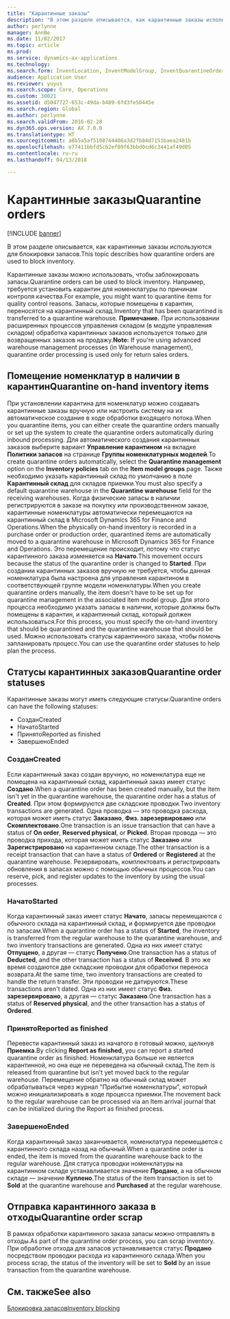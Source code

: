 ```yaml
---
title: "Карантинные заказы"
description: "В этом разделе описывается, как карантинные заказы используются для блокировки запасов."
author: perlynne
manager: AnnBe
ms.date: 11/02/2017
ms.topic: article
ms.prod: 
ms.service: dynamics-ax-applications
ms.technology: 
ms.search.form: InventLocation, InventModelGroup, InventQuarantineOrder, InventQuarantineParmEnd, InventQuarantineParmReportFinished, InventQuarantineParmStartUp, InventTrans
audience: Application User
ms.reviewer: yuyus
ms.search.scope: Core, Operations
ms.custom: 30021
ms.assetid: d5047727-653c-49da-b489-6fd3fe50445e
ms.search.region: Global
ms.author: perlynne
ms.search.validFrom: 2016-02-28
ms.dyn365.ops.version: AX 7.0.0
ms.translationtype: HT
ms.sourcegitcommit: a8b5a5af5108744406a3d2fb84d7151baea2481b
ms.openlocfilehash: e77411bbfd5cb2ef09f63bbd0cd6c3441af49d05
ms.contentlocale: ru-ru
ms.lasthandoff: 04/13/2018

---
```


# <a name="quarantine-orders"></a><span data-ttu-id="4a8b8-103">Карантинные заказы</span><span class="sxs-lookup"><span data-stu-id="4a8b8-103">Quarantine orders</span></span>

[!INCLUDE [banner](../includes/banner.md)]

<span data-ttu-id="4a8b8-104">В этом разделе описывается, как карантинные заказы используются для блокировки запасов.</span><span class="sxs-lookup"><span data-stu-id="4a8b8-104">This topic describes how quarantine orders are used to block inventory.</span></span>

<span data-ttu-id="4a8b8-105">Карантинные заказы можно использовать, чтобы заблокировать запасы.</span><span class="sxs-lookup"><span data-stu-id="4a8b8-105">Quarantine orders can be used to block inventory.</span></span> <span data-ttu-id="4a8b8-106">Например, требуется установить карантин для номенклатуры по причинам контроля качества.</span><span class="sxs-lookup"><span data-stu-id="4a8b8-106">For example, you might want to quarantine items for quality control reasons.</span></span> <span data-ttu-id="4a8b8-107">Запасы, которые помещены в карантин, переносятся на карантинный склад.</span><span class="sxs-lookup"><span data-stu-id="4a8b8-107">Inventory that has been quarantined is transferred to a quarantine warehouse.</span></span> <span data-ttu-id="4a8b8-108">**Примечание.** При использовании расширенных процессов управления складом (в модуле управления складом) обработка карантинных заказов используется только для возвращенных заказов на продажу.</span><span class="sxs-lookup"><span data-stu-id="4a8b8-108">**Note:** If you're using advanced warehouse management processes (in Warehouse management), quarantine order processing is used only for return sales orders.</span></span>

## <a name="quarantine-on-hand-inventory-items"></a><span data-ttu-id="4a8b8-109">Помещение номенклатур в наличии в карантин</span><span class="sxs-lookup"><span data-stu-id="4a8b8-109">Quarantine on-hand inventory items</span></span>
<span data-ttu-id="4a8b8-110">При установлении карантина для номенклатур можно создавать карантинные заказы вручную или настроить систему на их автоматическое создание в ходе обработки входящего потока.</span><span class="sxs-lookup"><span data-stu-id="4a8b8-110">When you quarantine items, you can either create the quarantine orders manually or set up the system to create the quarantine orders automatically during inbound processing.</span></span> <span data-ttu-id="4a8b8-111">Для автоматического создания карантинных заказов выберите вариант **Управление карантином** на вкладке **Политики запасов** на странице **Группы номенклатурных моделей**.</span><span class="sxs-lookup"><span data-stu-id="4a8b8-111">To create quarantine orders automatically, select the **Quarantine management** option on the **Inventory policies** tab on the **Item model groups** page.</span></span> <span data-ttu-id="4a8b8-112">Также необходимо указать карантинный склад по умолчанию в поле **Карантинный склад** для складов приемки.</span><span class="sxs-lookup"><span data-stu-id="4a8b8-112">You must also specify a default quarantine warehouse in the **Quarantine warehouse** field for the receiving warehouses.</span></span> <span data-ttu-id="4a8b8-113">Когда физические запасы в наличии регистрируются в заказе на покупку или производственном заказе, карантинные номенклатуры автоматически перемещаются на карантинный склад в Microsoft Dynamics 365 for Finance and Operations.</span><span class="sxs-lookup"><span data-stu-id="4a8b8-113">When the physically on-hand inventory is recorded in a purchase order or production order, quarantined items are automatically moved to a quarantine warehouse in Microsoft Dynamics 365 for Finance and Operations.</span></span> <span data-ttu-id="4a8b8-114">Это перемещение происходит, потому что статус карантинного заказа изменяется на **Начато**.</span><span class="sxs-lookup"><span data-stu-id="4a8b8-114">This movement occurs because the status of the quarantine order is changed to **Started**.</span></span> <span data-ttu-id="4a8b8-115">При создании карантинных заказов вручную не требуется, чтобы данная номенклатура была настроена для управления карантином в соответствующей группе модели номенклатуры.</span><span class="sxs-lookup"><span data-stu-id="4a8b8-115">When you create quarantine orders manually, the item doesn't have to be set up for quarantine management in the associated item model group.</span></span> <span data-ttu-id="4a8b8-116">Для этого процесса необходимо указать запасы в наличии, которые должны быть помещены в карантин, и карантинный склад, который должен использоваться.</span><span class="sxs-lookup"><span data-stu-id="4a8b8-116">For this process, you must specify the on-hand inventory that should be quarantined and the quarantine warehouse that should be used.</span></span> <span data-ttu-id="4a8b8-117">Можно использовать статусы карантинного заказа, чтобы помочь запланировать процесс.</span><span class="sxs-lookup"><span data-stu-id="4a8b8-117">You can use the quarantine order statuses to help plan the process.</span></span>

## <a name="quarantine-order-statuses"></a><span data-ttu-id="4a8b8-118">Статусы карантинных заказов</span><span class="sxs-lookup"><span data-stu-id="4a8b8-118">Quarantine order statuses</span></span>
<span data-ttu-id="4a8b8-119">Карантинные заказы могут иметь следующие статусы:</span><span class="sxs-lookup"><span data-stu-id="4a8b8-119">Quarantine orders can have the following statuses:</span></span>

-   <span data-ttu-id="4a8b8-120">Создан</span><span class="sxs-lookup"><span data-stu-id="4a8b8-120">Created</span></span>
-   <span data-ttu-id="4a8b8-121">Начато</span><span class="sxs-lookup"><span data-stu-id="4a8b8-121">Started</span></span>
-   <span data-ttu-id="4a8b8-122">Принято</span><span class="sxs-lookup"><span data-stu-id="4a8b8-122">Reported as finished</span></span>
-   <span data-ttu-id="4a8b8-123">Завершено</span><span class="sxs-lookup"><span data-stu-id="4a8b8-123">Ended</span></span>

### <a name="created"></a><span data-ttu-id="4a8b8-124">Создан</span><span class="sxs-lookup"><span data-stu-id="4a8b8-124">Created</span></span>

<span data-ttu-id="4a8b8-125">Если карантинный заказ создан вручную, но номенклатура еще не помещена на карантинный склад, карантинный заказ имеет статус **Создано**.</span><span class="sxs-lookup"><span data-stu-id="4a8b8-125">When a quarantine order has been created manually, but the item isn't yet in the quarantine warehouse, the quarantine order has a status of **Created**.</span></span> <span data-ttu-id="4a8b8-126">При этом формируются две складские проводки.</span><span class="sxs-lookup"><span data-stu-id="4a8b8-126">Two inventory transactions are generated.</span></span> <span data-ttu-id="4a8b8-127">Одна проводка — это проводка расхода, которая может иметь статус **Заказано**, **Физ. зарезервировано** или **Скомплектовано**.</span><span class="sxs-lookup"><span data-stu-id="4a8b8-127">One transaction is an issue transaction that can have a status of **On order**, **Reserved physical**, or **Picked**.</span></span> <span data-ttu-id="4a8b8-128">Вторая провода — это проводка прихода, которая может иметь статус **Заказано** или **Зарегистрировано** на карантинном складе.</span><span class="sxs-lookup"><span data-stu-id="4a8b8-128">The other transaction is a receipt transaction that can have a status of **Ordered** or **Registered** at the quarantine warehouse.</span></span> <span data-ttu-id="4a8b8-129">Резервировать, комплектовать и регистрировать обновления в запасах можно с помощью обычных процессов.</span><span class="sxs-lookup"><span data-stu-id="4a8b8-129">You can reserve, pick, and register updates to the inventory by using the usual processes.</span></span>

### <a name="started"></a><span data-ttu-id="4a8b8-130">Начато</span><span class="sxs-lookup"><span data-stu-id="4a8b8-130">Started</span></span>

<span data-ttu-id="4a8b8-131">Когда карантинный заказ имеет статус **Начато**, запасы перемещаются с обычного склада на карантинный склад, и формируется две проводки по запасам.</span><span class="sxs-lookup"><span data-stu-id="4a8b8-131">When a quarantine order has a status of **Started**, the inventory is transferred from the regular warehouse to the quarantine warehouse, and two inventory transactions are generated.</span></span> <span data-ttu-id="4a8b8-132">Одна из них имеет статус **Отпущено**, а другая — статус **Получено**.</span><span class="sxs-lookup"><span data-stu-id="4a8b8-132">One transaction has a status of **Deducted**, and the other transaction has a status of **Received**.</span></span> <span data-ttu-id="4a8b8-133">В это же время создаются две складские проводки для обработки переноса возврата.</span><span class="sxs-lookup"><span data-stu-id="4a8b8-133">At the same time, two inventory transactions are created to handle the return transfer.</span></span> <span data-ttu-id="4a8b8-134">Эти проводки не датируются.</span><span class="sxs-lookup"><span data-stu-id="4a8b8-134">These transactions aren't dated.</span></span> <span data-ttu-id="4a8b8-135">Одна из них имеет статус **Физ. зарезервировано**, а другая — статус **Заказано**.</span><span class="sxs-lookup"><span data-stu-id="4a8b8-135">One transaction has a status of **Reserved physical**, and the other transaction has a status of **Ordered**.</span></span>

### <a name="reported-as-finished"></a><span data-ttu-id="4a8b8-136">Принято</span><span class="sxs-lookup"><span data-stu-id="4a8b8-136">Reported as finished</span></span>

<span data-ttu-id="4a8b8-137">Перевести карантинный заказ из начатого в готовый можно, щелкнув **Приемка**.</span><span class="sxs-lookup"><span data-stu-id="4a8b8-137">By clicking **Report as finished**, you can report a started quarantine order as finished.</span></span> <span data-ttu-id="4a8b8-138">Номенклатура больше не является карантинной, но она еще не переведена на обычный склад.</span><span class="sxs-lookup"><span data-stu-id="4a8b8-138">The item is released from quarantine but isn't yet moved back to the regular warehouse.</span></span> <span data-ttu-id="4a8b8-139">Перемещение обратно на обычный склад может обрабатываться через журнал "Прибытие номенклатуры", который можно инициализировать в ходе процесса приемки.</span><span class="sxs-lookup"><span data-stu-id="4a8b8-139">The movement back to the regular warehouse can be processed via an Item arrival journal that can be initialized during the Report as finished process.</span></span>

### <a name="ended"></a><span data-ttu-id="4a8b8-140">Завершено</span><span class="sxs-lookup"><span data-stu-id="4a8b8-140">Ended</span></span>

<span data-ttu-id="4a8b8-141">Когда карантинный заказ заканчивается, номенклатура перемещается с карантинного склада назад на обычный.</span><span class="sxs-lookup"><span data-stu-id="4a8b8-141">When a quarantine order is ended, the item is moved from the quarantine warehouse back to the regular warehouse.</span></span> <span data-ttu-id="4a8b8-142">Для статуса проводки номенклатуры на карантинном складе устанавливается значение **Продано**, а на обычном складе — значение **Куплено**.</span><span class="sxs-lookup"><span data-stu-id="4a8b8-142">The status of the item transaction is set to **Sold** at the quarantine warehouse and **Purchased** at the regular warehouse.</span></span>

## <a name="quarantine-order-scrap"></a><span data-ttu-id="4a8b8-143">Отправка карантинного заказа в отходы</span><span class="sxs-lookup"><span data-stu-id="4a8b8-143">Quarantine order scrap</span></span>
<span data-ttu-id="4a8b8-144">В рамках обработки карантинного заказа запасы можно отправлять в отходы.</span><span class="sxs-lookup"><span data-stu-id="4a8b8-144">As part of the quarantine order process, you can scrap inventory.</span></span> <span data-ttu-id="4a8b8-145">При обработке отхода для запасов устанавливается статус **Продано** посредством проводки расхода из карантинного склада.</span><span class="sxs-lookup"><span data-stu-id="4a8b8-145">When you process scrap, the status of the inventory will be set to **Sold** by an issue transaction from the quarantine warehouse.</span></span>

<a name="see-also"></a><span data-ttu-id="4a8b8-146">См. также</span><span class="sxs-lookup"><span data-stu-id="4a8b8-146">See also</span></span>
--------

[<span data-ttu-id="4a8b8-147">Блокировка запасов</span><span class="sxs-lookup"><span data-stu-id="4a8b8-147">Inventory blocking</span></span>](inventory-blocking.md)

